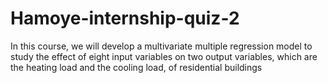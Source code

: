 # Hamoye-internship-quiz-2
In this course, we will develop a multivariate multiple regression model to study the effect of eight input variables on two output variables, which are the heating load and the cooling load, of residential buildings
